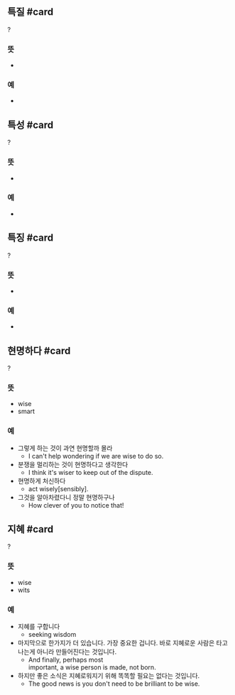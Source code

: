 ## 특질 #card
?
### 뜻
-
### 예
-

## 특성 #card
?
### 뜻
-
### 예
-

## 특징 #card
?
### 뜻
-
### 예
-

## 현명하다 #card
?
### 뜻
- wise
- smart
### 예
- 그렇게 하는 것이 과연 현명할까 몰라
	- I can't help wondering if we are wise to do so.
- 분쟁을 멀리하는 것이 현명하다고 생각한다
	- I think it's wiser to keep out of the dispute.
- 현명하게 처신하다
	- act wisely[sensibly].
- 그것을 알아차렸다니 정말 현명하구나
	- How clever of you to notice that!

## 지혜 #card
?
### 뜻
- wise
- wits
### 예
- 지혜를 구합니다
	- seeking wisdom
- 마지막으로 한가지가 더 있습니다. 가장 중요한 겁니다. 바로 지혜로운 사람은 타고나는게 아니라 만들어진다는 것입니다.
	- And finally, perhaps most important, a wise person is made, not born.
- 하지만 좋은 소식은 지혜로워지기 위해 똑똑할 필요는 없다는 것입니다.
	- The good news is you don't need to be brilliant to be wise.